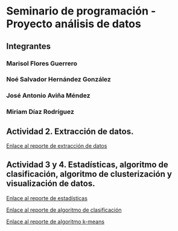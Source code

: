 # Seminario de programación - Proyecto análisis de datos 

## Integrantes 


### Marisol Flores Guerrero
### Noé Salvador Hernández González
### José Antonio Aviña Méndez
### Miriam Díaz Rodríguez


## Actividad 2. Extracción de datos.
[Enlace al reporte de extracción de datos](https://github.com/myrd/Seminario_programacion_UNISUR/blob/29902f9037ae4a1ca6e58b893886b163b7b4b5a0/reporteActividad2%20(1).ipynb) 


## Actividad 3 y 4. Estadísticas, algoritmo de clasificación, algoritmo de clusterización y visualización de datos. 

[Enlace al reporte de estadísticas](https://github.com/myrd/Seminario_programacion_UNISUR/blob/0c1726094ea7aed3a93627660c0d35a09909b83a/Estadisticas_visualizacion%20(1).ipynb) 


[Enlace al reporte de algoritmo de clasificación](https://github.com/myrd/Seminario_programacion_UNISUR/blob/29902f9037ae4a1ca6e58b893886b163b7b4b5a0/clasificacion-LR.ipynb) 


[Enlace al reporte de algoritmo k-means](https://github.com/myrd/Seminario_programacion_UNISUR/blob/29902f9037ae4a1ca6e58b893886b163b7b4b5a0/clustering-Kmeans%20.ipynb) 
